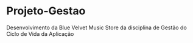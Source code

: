 # Projeto-Gestao
Desenvolvimento da Blue Velvet Music Store da disciplina de Gestão do Ciclo de Vida da Aplicação

